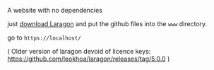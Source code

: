 A website with no dependencies

just [download Laragon](https://laragon.org/download/) and put the github files into the `www` directory.

go to `https://localhost/`


( Older version of laragon devoid of licence keys: https://github.com/leokhoa/laragon/releases/tag/5.0.0 )